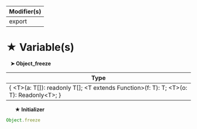 | Modifier(s)                            |
|----------------------------------------|
| export |

# &#9733; Variable(s)

&nbsp;&nbsp; **&#10148; Object&#95;freeze**

| Type                        |
|-----------------------------|
| { &lt;T&gt;(a: T[]): readonly T[]; &lt;T extends Function&gt;(f: T): T; &lt;T&gt;(o: T): Readonly&lt;T&gt;; } |

&nbsp;&nbsp;&nbsp;&nbsp;&nbsp; **&#9733; Initializer**

```ts
Object.freeze
```